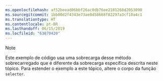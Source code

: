 ```yaml
---
ms.openlocfilehash: af52beead06bbf26ac0db76ee2181268d2053090
ms.sourcegitcommit: 1bb00d2f4343e73ae8d58668f02297a3cf10a4c1
ms.translationtype: HT
ms.contentlocale: pt-BR
ms.lasthandoff: 06/15/2019
ms.locfileid: "63870420"
---
```

> [!NOTE]
>  Este exemplo de código usa uma sobrecarga desse método sobrecarregado que é diferente da sobrecarga específica descrita neste tópico. Para estender o exemplo a este tópico, altere o corpo da função `selector`.